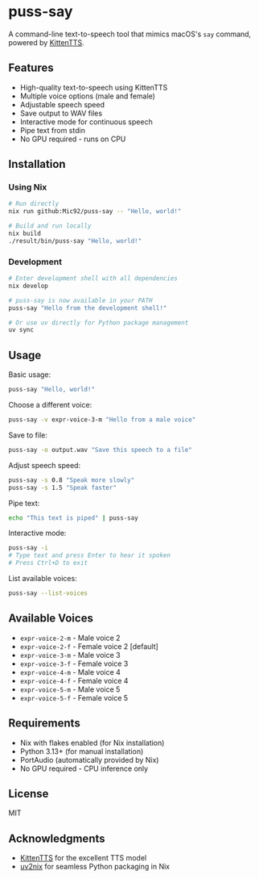 # puss-say

A command-line text-to-speech tool that mimics macOS's `say` command, powered by [KittenTTS](https://github.com/KittenML/KittenTTS).

## Features

- High-quality text-to-speech using KittenTTS
- Multiple voice options (male and female)
- Adjustable speech speed
- Save output to WAV files
- Interactive mode for continuous speech
- Pipe text from stdin
- No GPU required - runs on CPU

## Installation

### Using Nix

```bash
# Run directly
nix run github:Mic92/puss-say -- "Hello, world!"

# Build and run locally
nix build
./result/bin/puss-say "Hello, world!"
```

### Development

```bash
# Enter development shell with all dependencies
nix develop

# puss-say is now available in your PATH
puss-say "Hello from the development shell!"

# Or use uv directly for Python package management
uv sync
```

## Usage

Basic usage:
```bash
puss-say "Hello, world!"
```

Choose a different voice:
```bash
puss-say -v expr-voice-3-m "Hello from a male voice"
```

Save to file:
```bash
puss-say -o output.wav "Save this speech to a file"
```

Adjust speech speed:
```bash
puss-say -s 0.8 "Speak more slowly"
puss-say -s 1.5 "Speak faster"
```

Pipe text:
```bash
echo "This text is piped" | puss-say
```

Interactive mode:
```bash
puss-say -i
# Type text and press Enter to hear it spoken
# Press Ctrl+D to exit
```

List available voices:
```bash
puss-say --list-voices
```

## Available Voices

- `expr-voice-2-m` - Male voice 2
- `expr-voice-2-f` - Female voice 2 [default]
- `expr-voice-3-m` - Male voice 3
- `expr-voice-3-f` - Female voice 3
- `expr-voice-4-m` - Male voice 4
- `expr-voice-4-f` - Female voice 4
- `expr-voice-5-m` - Male voice 5
- `expr-voice-5-f` - Female voice 5

## Requirements

- Nix with flakes enabled (for Nix installation)
- Python 3.13+ (for manual installation)
- PortAudio (automatically provided by Nix)
- No GPU required - CPU inference only

## License

MIT

## Acknowledgments

- [KittenTTS](https://github.com/KittenML/KittenTTS) for the excellent TTS model
- [uv2nix](https://github.com/pyproject-nix/uv2nix) for seamless Python packaging in Nix
